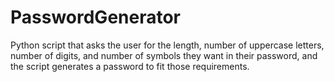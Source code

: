 # PasswordGenerator
Python script that asks the user for the length, number of uppercase letters, number of digits, and number of symbols they want in their password, and the script generates a password to fit those requirements.
